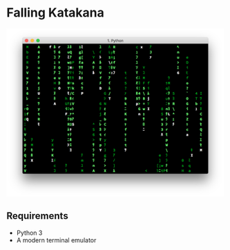 # Falling Katakana

![Screenshot of falling-katakana.py](/falling-katakana.png?raw=true "Screenshot")

## Requirements

  - Python 3
  - A modern terminal emulator
